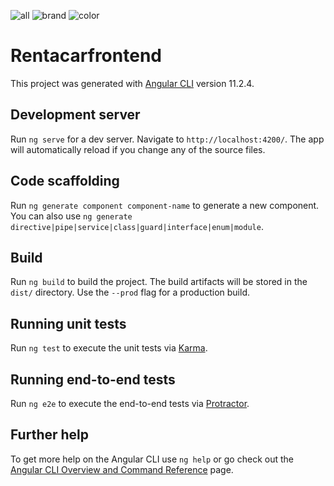 ![all](https://user-images.githubusercontent.com/65342699/112403814-2db15b80-8d20-11eb-8bdb-173882adfffa.png)
![brand](https://user-images.githubusercontent.com/65342699/112403822-32760f80-8d20-11eb-8f7a-b14421ae4a77.png)
![color](https://user-images.githubusercontent.com/65342699/112403826-34d86980-8d20-11eb-8940-367de6616116.png)


# Rentacarfrontend

This project was generated with [Angular CLI](https://github.com/angular/angular-cli) version 11.2.4.

## Development server

Run `ng serve` for a dev server. Navigate to `http://localhost:4200/`. The app will automatically reload if you change any of the source files.

## Code scaffolding

Run `ng generate component component-name` to generate a new component. You can also use `ng generate directive|pipe|service|class|guard|interface|enum|module`.

## Build

Run `ng build` to build the project. The build artifacts will be stored in the `dist/` directory. Use the `--prod` flag for a production build.

## Running unit tests

Run `ng test` to execute the unit tests via [Karma](https://karma-runner.github.io).

## Running end-to-end tests

Run `ng e2e` to execute the end-to-end tests via [Protractor](http://www.protractortest.org/).

## Further help

To get more help on the Angular CLI use `ng help` or go check out the [Angular CLI Overview and Command Reference](https://angular.io/cli) page.
